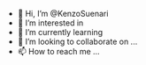 - 👋 Hi, I’m @KenzoSuenari
- 👀 I’m interested in 
- 🌱 I’m currently learning 
- 💞️ I’m looking to collaborate on ...
- 📫 How to reach me ...

<!---
KenzoSuenari/KenzoSuenari is a ✨ special ✨ repository because its `README.md` (this file) appears on your GitHub profile.
You can click the Preview link to take a look at your changes.
--->
